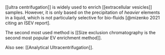 [[ultra centrifugation]] is widely used to enrich [[extracellular vesicles]] samples. However, it is only based on the precipitation of *heavier* elements in a liquid, which is not particularly selective for bio-fluids [@mizenko 2021 citing an ISEV report]. 

The second most used method is [[Size exclusion chromatography is the second most popular EV enrichment method]]. 

Also see: [[Analytical Ultracentrifugation]]. 